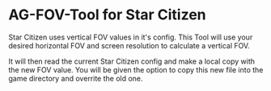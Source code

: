 # AG-FOV-Tool for Star Citizen

Star Citizen uses vertical FOV values in it's config. This Tool will use your
desired horizontal FOV and screen resolution to calculate a vertical FOV.

It will then read the current Star Citizen config and make a local copy with
the new FOV value. You will be given the option to copy this new file into
the game directory and overrite the old one.

